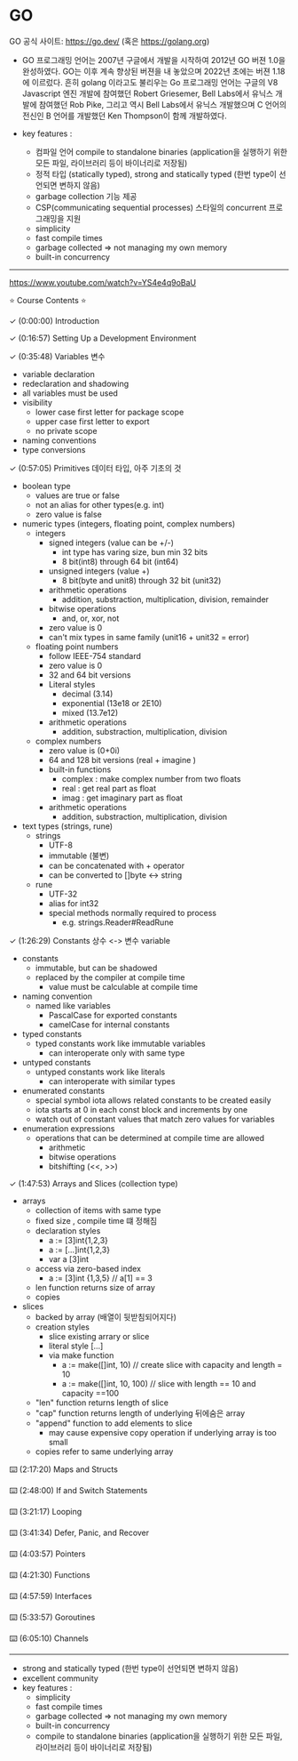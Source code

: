 # GO

GO 공식 사이트: https://go.dev/ (혹은 https://golang.org)

- GO 프로그래밍 언어는 2007년 구글에서 개발을 시작하여 2012년 GO 버젼 1.0을 완성하였다. GO는 이후 계속 향상된 버젼을 내 놓았으며 2022년 초에는 버젼 1.18 에 이르렀다.
흔히 golang 이라고도 불리우는 Go 프로그래밍 언어는 구글의 V8 Javascript 엔진 개발에 참여했던 Robert Griesemer, Bell Labs에서 유닉스 개발에 참여했던 Rob Pike, 그리고 역시 Bell Labs에서 유닉스 개발했으며 C 언어의 전신인 B 언어를 개발했던 Ken Thompson이 함께 개발하였다.

-  key features :
    - 컴파일 언어 compile to standalone binaries (application을 실행하기 위한 모든 파일, 라이브러리 등이 바이너리로 저장됨)
    - 정적 타입 (statically typed), strong and statically typed (한번 type이 선언되면 변하지 않음)
    - garbage collection 기능 제공
    - CSP(communicating sequential processes) 스타일의 concurrent 프로그래밍을 지원
    - simplicity
    - fast compile times
    - garbage collected => not managing my own memory
    - built-in concurrency

---

https://www.youtube.com/watch?v=YS4e4q9oBaU

⭐️ Course Contents ⭐️  

✓ (0:00:00) Introduction  

✓ (0:16:57) Setting Up a Development Environment  

✓ (0:35:48) Variables 변수
  - variable declaration  
  - redeclaration and shadowing  
  - all variables must be used
  - visibility 
    - lower case first letter for package scope
    - upper case first letter to export
    - no private scope
  - naming conventions  
  - type conversions    

✓ (0:57:05) Primitives 데이터 타입, 아주 기초의 것  
  - boolean type
    - values are true or false
    - not an alias for other types(e.g. int)
    - zero value is false
  - numeric types (integers, floating point, complex numbers)
    - integers 
      - signed integers (value can be +/-)
        - int type has varing size, bun min 32 bits
        - 8 bit(int8) through 64 bit (int64)
      - unsigned integers (value +)
        - 8 bit(byte and unit8) through 32 bit (unit32)
      - arithmetic operations
        - addition, substraction, multiplication, division, remainder
      - bitwise operations
        - and, or, xor, not
      - zero value is 0 
      - can't mix types in same family (unit16 + unit32 = error)
    - floating point numbers
      - follow IEEE-754 standard
      - zero value is 0
      - 32 and 64 bit versions
      - Literal styles 
        - decimal (3.14)
        - exponential (13e18 or 2E10)
        - mixed (13.7e12)
      - arithmetic operations
        - addition, substraction, multiplication, division
    - complex numbers
      - zero value is (0+0i)
      - 64 and 128 bit versions (real + imagine )
      - built-in functions
        - complex : make complex number from two floats
        - real : get real part as float
        - imag : get imaginary part as float
      - arithmetic operations
          - addition, substraction, multiplication, division
  - text types (strings, rune)
    - strings
      - UTF-8
      - immutable (불변)
      - can be concatenated with + operator
      - can be converted to []byte <-> string
    - rune
      - UTF-32
      - alias for int32
      - special methods normally required to process
        - e.g. strings.Reader#ReadRune

️✓ (1:26:29) Constants 상수 <-> 변수 variable   
  - constants 
    - immutable, but can be shadowed
    - replaced by the compiler at compile time
      - value must be calculable at compile time
  - naming convention
    - named like variables
      - PascalCase for exported constants
      - camelCase for internal constants
  - typed constants
    - typed constants work like immutable variables
      - can interoperate only with same type
  - untyped constants
    - untyped constants work like literals
      - can interoperate with similar types
  - enumerated constants
    - special symbol iota allows related constants to be created easily
    - iota starts at 0 in each const block and increments by one
    - watch out of constant values that match zero values for variables
  - enumeration expressions
    - operations that can be determined at compile time are allowed
      - arithmetic
      - bitwise operations
      - bitshifting (<<, >>)

️✓ (1:47:53) Arrays and Slices (collection type)  
  - arrays
    - collection of items with same type
    - fixed size , compile time 떄 정해짐
    - declaration styles
      - a := [3]int{1,2,3}
      - a := [...]int{1,2,3}
      - var a [3]int
    - access via zero-based index
      - a := [3]int {1,3,5} // a[1] == 3
    - len function returns size of array
    - copies 
  - slices
    - backed by array (배열이 뒷받침되어지다) 
    - creation styles
      - slice existing arrary or slice
      - literal style [...]
      - via make function
        - a := make([]int, 10) // create slice with capacity and length = 10
        - a := make([]int, 10, 100) // slice with length == 10 and capacity ==100
    - "len" function returns length of slice
    - "cap" function returns length of underlying 뒤에숨은 array
    - "append" function to add elements to slice
      - may cause expensive copy operation if underlying array is too small
    - copies refer to same underlying array
     

⌨️ (2:17:20) Maps and Structs  

⌨️ (2:48:00) If and Switch Statements  

⌨️ (3:21:17) Looping  

⌨️ (3:41:34) Defer, Panic, and Recover  

⌨️ (4:03:57) Pointers

⌨️ (4:21:30) Functions  

⌨️ (4:57:59) Interfaces  

⌨️ (5:33:57) Goroutines  

⌨️ (6:05:10) Channels  

---

- strong and statically typed (한번 type이 선언되면 변하지 않음)
- excellent community
- key features :
    - simplicity
    - fast compile times
    - garbage collected => not managing my own memory
    - built-in concurrency
    - compile to standalone binaries (application을 실행하기 위한 모든 파일, 라이브러리 등이 바이너리로 저장됨)